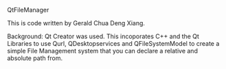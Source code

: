 QtFileManager

This is code written by Gerald Chua Deng Xiang.

Background:
Qt Creator was used. This incoporates C++ and the Qt Libraries to use Qurl, QDesktopservices and QFileSystemModel to create a simple File Management system that you can declare a relative and absolute path from.
